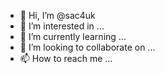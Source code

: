 - 👋 Hi, I’m @sac4uk
- 👀 I’m interested in ...
- 🌱 I’m currently learning ...
- 💞️ I’m looking to collaborate on ...
- 📫 How to reach me ...

<!---
sac4uk/sac4uk is a ✨ special ✨ repository because its `README.md` (this file) appears on your GitHub profile.
You can click the Preview link to take a look at your changes.
--->
